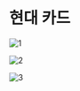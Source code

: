 # 현대 카드

![1](https://user-images.githubusercontent.com/33803975/105632382-255eb080-5e96-11eb-820a-b6a09c667575.png)


![2](https://user-images.githubusercontent.com/33803975/105632415-48896000-5e96-11eb-84e6-6f67c6123e60.png)


![3](https://user-images.githubusercontent.com/33803975/105632425-5dfe8a00-5e96-11eb-9891-f075d8850c23.png)

